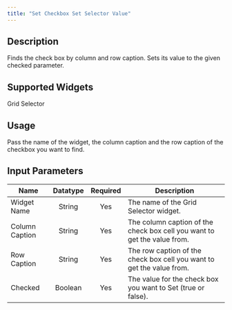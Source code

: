 ```yaml
---
title: "Set Checkbox Set Selector Value"
---
```

## Description
Finds the check box by column and row caption. Sets its value to the given checked parameter.

## Supported Widgets
Grid Selector

## Usage
Pass the name of the widget, the column caption and the row caption of the checkbox you want to find.

## Input Parameters
Name | Datatype | Required | Description
---- | :--------: | :--------: | ---------------
Widget Name | String | Yes | The name of the Grid Selector widget.
Column Caption | String | Yes | The column caption of the check box cell you want to get the value from.
Row Caption | String | Yes | The row caption of the check box cell you want to get the value from.
Checked | Boolean | Yes | The value for the check box you want to Set (true or false).
